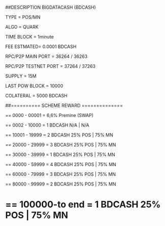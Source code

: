 
##DESCRIPTION BIGDATACASH (BDCASH)

 TYPE = POS/MN

 ALGO = QUARK  

TIME BLOCK = 1minute 

FEE ESTMATED= 0.0001 BDCASH 

RPC/P2P MAIN PORT = 36264 / 36263

RPC/P2P TESTNET PORT = 37264 / 37263

SUPPLY = 15M  

LAST POW BLOCK = 10000  

COLATERAL = 5000 BDCASH 

##========== SCHEME REWARD    ==============

==    0000   - 00001 =      6,6%    Premine (SWAP) 

==    0002    - 10000 =  1 BDCASH   N/A  |  N/A

==    10001   - 19999  =  2 BDCASH  25% POS  |  75% MN 

==    20000 - 29999 =  3 BDCASH   25% POS  |  75% MN 

==    30000 - 39999 =   1 BDCASH   25% POS  |  75% MN 

==    40000 - 59999 =  4 BDCASH   25% POS  |  75% MN 

==    60000 - 79999 =  3 BDCASH   25% POS  |  75% MN 

==   80000  - 99999 =  2 BDCASH   25% POS  |  75% MN

==   100000-to end   =  1 BDCASH   25% POS   |  75% MN 
=================================================